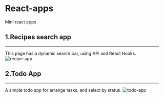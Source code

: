 # React-apps
Mini react apps

## 1.Recipes search app
---
  This page has a dynamic search bar, using API and React Hooks.
 ![recipe-app](https://user-images.githubusercontent.com/73307960/110498712-dabc8f00-80f7-11eb-9765-cc288f47b2b7.gif)
 
## 2.Todo App
---
  A simple todo app for arrange tasks, and select by status.
  ![todo-app](https://user-images.githubusercontent.com/73307960/110500526-93cf9900-80f9-11eb-9fc8-d91c1691a7dc.png)
  
